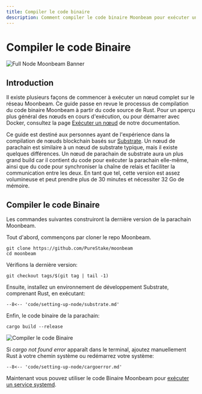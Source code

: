 ```yaml
---
title: Compiler le code binaire
description: Comment compiler le code binaire Moonbeam pour exécuter un nœud Parachain complet, accéder aux points de terminaison RPC et produire des blocs pour le réseau Moonbeam.
---
```


# Compiler le code Binaire

![Full Node Moonbeam Banner](/images/fullnode/compile-binary-banner.png)

## Introduction

Il existe plusieurs façons de commencer à exécuter un nœud complet sur le réseau Moonbeam. Ce guide passe en revue le processus de compilation du code binaire Moonbeam à partir du code source de Rust. Pour un aperçu plus général des nœuds en cours d'exécution, ou pour démarrer avec Docker, consultez la page [Exécuter un nœud](/node-operators/networks/full-node) de notre documentation.

Ce guide est destiné aux personnes ayant de l'expérience dans la compilation de nœuds blockchain basés sur [Substrate](https://substrate.dev/). Un nœud de parachain est similaire à un nœud de substrate typique, mais il existe quelques différences. Un nœud de parachain de substrate aura un plus grand build car il contient du code pour exécuter la parachain elle-même, ainsi que du code pour synchroniser la chaîne de relais et faciliter la communication entre les deux. En tant que tel, cette version est assez volumineuse et peut prendre plus de 30 minutes et nécessiter 32 Go de mémoire.

## Compiler le code Binaire

Les commandes suivantes construiront la dernière version de la parachain Moonbeam.

Tout d'abord, commençons par cloner le repo Moonbeam.

```
git clone https://github.com/PureStake/moonbeam
cd moonbeam
```

Vérifions la dernière version:

```
git checkout tags/$(git tag | tail -1)
```

Ensuite, installez un environnement de développement Substrate, comprenant Rust, en exécutant:

```
--8<-- 'code/setting-up-node/substrate.md'
```

Enfin, le code binaire de la parachain:

```
cargo build --release
```

![Compiler le code Binaire](/images/fullnode/compile-binary1.png)

Si _cargo not found error_ apparaît dans le terminal, ajoutez manuellement Rust à votre chemin système ou redémarrez votre système:

```
--8<-- 'code/setting-up-node/cargoerror.md'
```

Maintenant vous pouvez utiliser le code Binaire Moonbeam pour [exécuter un service systemd](/node-operators/networks/full-node/#running-the-systemd-service).
